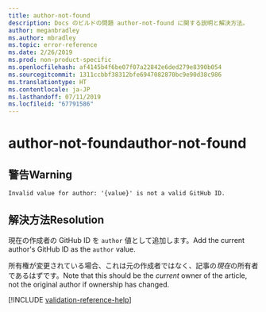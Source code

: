 ```yaml
---
title: author-not-found
description: Docs のビルドの問題 author-not-found に関する説明と解決方法。
author: meganbradley
ms.author: mbradley
ms.topic: error-reference
ms.date: 2/26/2019
ms.prod: non-product-specific
ms.openlocfilehash: af4145b4f6be07f07a22842e6ded279e8390b054
ms.sourcegitcommit: 1311ccbbf38312bfe6947082870bc9e90d38c986
ms.translationtype: HT
ms.contentlocale: ja-JP
ms.lasthandoff: 07/11/2019
ms.locfileid: "67791586"
---
```

# <a name="author-not-found"></a><span data-ttu-id="f59da-103">author-not-found</span><span class="sxs-lookup"><span data-stu-id="f59da-103">author-not-found</span></span>

## <a name="warning"></a><span data-ttu-id="f59da-104">警告</span><span class="sxs-lookup"><span data-stu-id="f59da-104">Warning</span></span>

`Invalid value for author: '{value}' is not a valid GitHub ID.`

## <a name="resolution"></a><span data-ttu-id="f59da-105">解決方法</span><span class="sxs-lookup"><span data-stu-id="f59da-105">Resolution</span></span>

<span data-ttu-id="f59da-106">現在の作成者の GitHub ID を `author` 値として追加します。</span><span class="sxs-lookup"><span data-stu-id="f59da-106">Add the current author's GitHub ID as the `author` value.</span></span>

<span data-ttu-id="f59da-107">所有権が変更されている場合、これは元の作成者ではなく、記事の*現在*の所有者であるはずです。</span><span class="sxs-lookup"><span data-stu-id="f59da-107">Note that this should be the *current* owner of the article, not the original author if ownership has changed.</span></span>

<!--make sure to add this file to your includes folder and verify the path-->
[!INCLUDE [validation-reference-help](includes/validation-reference-help.md)]
